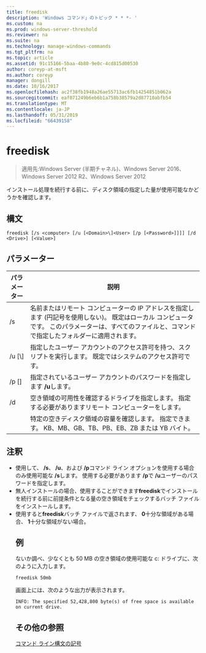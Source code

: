 ```yaml
---
title: freedisk
description: 'Windows コマンド」のトピック * * *- '
ms.custom: na
ms.prod: windows-server-threshold
ms.reviewer: na
ms.suite: na
ms.technology: manage-windows-commands
ms.tgt_pltfrm: na
ms.topic: article
ms.assetid: 91c15166-5baa-4b80-9e0c-4cd815d00530
author: coreyp-at-msft
ms.author: coreyp
manager: dongill
ms.date: 10/16/2017
ms.openlocfilehash: ac2f38fb1948a26ae55713ac6fb14254851b062a
ms.sourcegitcommit: eaf071249b6eb6b1a758b38579a2d87710abfb54
ms.translationtype: MT
ms.contentlocale: ja-JP
ms.lasthandoff: 05/31/2019
ms.locfileid: "66439158"
---
```

# <a name="freedisk"></a>freedisk

>適用先:Windows Server (半期チャネル)、Windows Server 2016、Windows Server 2012 R2、Windows Server 2012

インストール処理を続行する前に、ディスク領域の指定した量が使用可能なかどうかを確認します。

## <a name="syntax"></a>構文
```
freedisk [/s <computer> [/u [<Domain>\]<User> [/p [<Password>]]]] [/d <Drive>] [<Value>]
```
## <a name="parameters"></a>パラメーター

|       パラメーター       |                                                                                         説明                                                                                          |
|-----------------------|----------------------------------------------------------------------------------------------------------------------------------------------------------------------------------------------|
|     /s <computer>     | 名前またはリモート コンピューターの IP アドレスを指定します (円記号を使用しない)。 既定はローカル コンピュータです。 このパラメーターは、すべてのファイルと、コマンドで指定したフォルダーに適用されます。 |
| /u [<Domain>\\]<User> |                                            指定したユーザー アカウントのアクセス許可を持つ、スクリプトを実行します。 既定ではシステムのアクセス許可です。                                            |
|    /p [<Password>]    |                                                           指定されているユーザー アカウントのパスワードを指定します **/u**します。                                                            |
|      /d <Drive>       |                              空き領域の可用性を確認するドライブを指定します。 指定する必要があります<Drive>リモート コンピューターをします。                               |
|        <Value>        |                                     特定の空きディスク領域の容量を確認します。 指定できます。 <Value>KB、MB、GB、TB、PB、EB、ZB または YB バイト。                                      |

## <a name="remarks"></a>注釈
- 使用して、 **/s**、 **/u**、および **/p**コマンド ライン オプションを使用する場合のみ使用可能な **/s**します。 使用する必要があります **/p**で **/u**ユーザーのパスワードを指定します。
- 無人インストールの場合、使用することができます**freedisk**でインストールを続行する前に前提条件となる量の空き領域をチェックするバッチ ファイルをインストールします。
- 使用すると**freedisk**バッチ ファイルで返されます、 **0**十分な領域がある場合、 **1**十分な領域がない場合。
  ## <a name="BKMK_examples"></a>例
  ないか調べ、少なくとも 50 MB の空き領域の使用可能な c: ドライブに、次のように入力します。
  ```
  freedisk 50mb 
  ```
  画面上には、次のような出力が表示されます。
  ```
  INFO: The specified 52,428,800 byte(s) of free space is available on current drive.
  ```
  ## <a name="additional-references"></a>その他の参照
  [コマンド ライン構文の記号](command-line-syntax-key.md)
